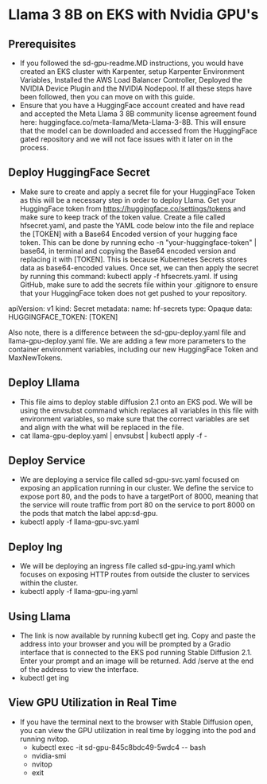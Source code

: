 # Llama 3 8B on EKS with Nvidia GPU's

## Prerequisites

* If you followed the sd-gpu-readme.MD instructions, you would have created an EKS cluster with Karpenter, setup Karpenter Environment Variables, Installed the AWS Load Balancer Controller, Deployed the NVIDIA Device Plugin and the NVIDIA Nodepool. If all these steps have been followed, then you can move on with this guide. 
* Ensure that you have a HuggingFace account created and have read and accepted the Meta Llama 3 8B community license agreement found here: huggingface.co/meta-llama/Meta-Llama-3-8B. This will ensure that the model can be downloaded and accessed from the HuggingFace gated repository and we will not face issues with it later on in the process.


## Deploy HuggingFace Secret

* Make sure to create and apply a secret file for your HuggingFace Token as this will be a necessary step in order to deploy Llama. Get your HuggingFace token from https://huggingface.co/settings/tokens and make sure to keep track of the token value. Create a file called hfsecret.yaml, and paste the YAML code below into the file and replace the [TOKEN] with a Base64 Encoded version of your hugging face token. This can be done by running echo -n "your-huggingface-token" | base64, in terminal and copying the Base64 encoded version and replacing it with [TOKEN]. This is because Kubernetes Secrets stores data as base64-encoded values. Once set, we can then apply the secret by running this command: kubectl apply -f hfsecrets.yaml. If using GitHub, make sure to add the secrets file within your .gitignore to ensure that your HuggingFace token does not get pushed to your repository. 

apiVersion: v1
kind: Secret
metadata:
  name: hf-secrets
type: Opaque
data:
  HUGGINGFACE_TOKEN: [TOKEN]

Also note, there is a difference between the sd-gpu-deploy.yaml file and llama-gpu-deploy.yaml file. We are adding a few more parameters to the container environment variables, including our new HuggingFace Token and MaxNewTokens. 


## Deploy Lllama

* This file aims to deploy stable diffusion 2.1 onto an EKS pod. We will be using the envsubst command which replaces all variables in this file with environment variables, so make sure that the correct variables are set and align with the what will be replaced in the file.
* cat llama-gpu-deploy.yaml | envsubst | kubectl apply -f -


## Deploy Service

* We are deploying a service file called sd-gpu-svc.yaml focused on exposing an application running in our cluster. We define the service to expose port 80, and the pods to have a targetPort of 8000, meaning that the service will route traffic from port 80 on the service to port 8000 on the pods that match the label app:sd-gpu. 
* kubectl apply -f llama-gpu-svc.yaml


## Deploy Ing

* We will be deploying an ingress file called sd-gpu-ing.yaml which focuses on exposing HTTP routes from outside the cluster to services within the cluster. 
* kubectl apply -f llama-gpu-ing.yaml


## Using Llama 

* The link is now available by running kubectl get ing. Copy and paste the address into your browser and you will be prompted by a Gradio interface that is connected to the EKS pod running Stable Diffusion 2.1. Enter your prompt and an image will be returned. Add /serve at the end of the address to view the interface.
* kubectl get ing


## View GPU Utilization in Real Time 

* If you have the terminal next to the browser with Stable Diffusion open, you can view the GPU utilization in real time by logging into the pod and running nvitop.
    * kubectl exec -it sd-gpu-845c8bdc49-5wdc4 -- bash
    * nvidia-smi 
    * nvitop
    * exit